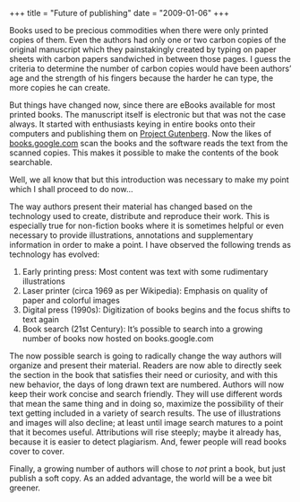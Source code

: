 +++
title = "Future of publishing"
date = "2009-01-06"
+++

Books used to be precious commodities when there were only printed copies of them. Even the authors had only one or two carbon copies of the original manuscript which they painstakingly created by typing on paper sheets with carbon papers sandwiched in between those pages. I guess the criteria to determine the number of carbon copies would have been authors’ age and the strength of his fingers because the harder he can type, the more copies he can create.

But things have changed now, since there are eBooks available for most printed books. The manuscript itself is electronic but that was not the case always. It started with enthusiasts keying in entire books onto their computers and publishing them on [Project Gutenberg](http://www.gutenberg.org/). Now the likes of [books.google.com](http://books.google.com/) scan the books and the software reads the text from the scanned copies. This makes it possible to make the contents of the book searchable.

Well, we all know that but this introduction was necessary to make my point which I shall proceed to do now…

The way authors present their material has changed based on the technology used to create, distribute and reproduce their work. This is especially true for non-fiction books where it is sometimes helpful or even necessary to provide illustrations, annotations and supplementary information in order to make a point. I have observed the following trends as technology has evolved:

1. Early printing press: Most content was text with some rudimentary illustrations
2. Laser printer (circa 1969 as per Wikipedia): Emphasis on quality of paper and colorful images
3. Digital press (1990s): Digitization of books begins and the focus shifts to text again
4. Book search (21st Century): It’s possible to search into a growing number of books now hosted on books.google.com

The now possible search is going to radically change the way authors will organize and present their material. Readers are now able to directly seek the section in the book that satisfies their need or curiosity, and with this new behavior, the days of long drawn text are numbered. Authors will now keep their work concise and search friendly. They will use different words that mean the same thing and in doing so, maximize the possibility of their text getting included in a variety of search results. The use of illustrations and images will also decline; at least until image search matures to a point that it becomes useful. Attributions will rise steeply; maybe it already has, because it is easier to detect plagiarism. And, fewer people will read books cover to cover.

Finally, a growing number of authors will chose to *not* print a book, but just publish a soft copy. As an added advantage, the world will be a wee bit greener.
